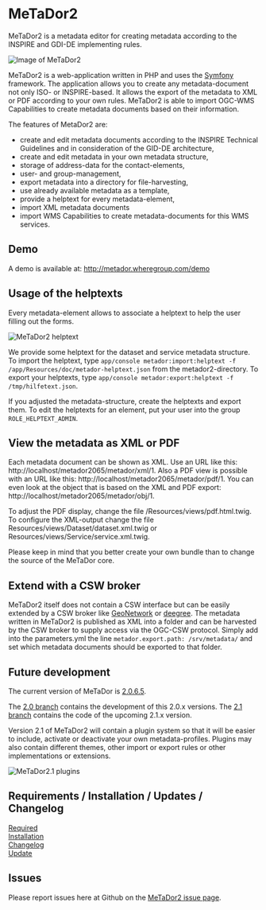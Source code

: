 # MeTaDor2

MeTaDor2 is a metadata editor for creating metadata according to the INSPIRE and GDI-DE implementing rules.

![Image of MeTaDor2](https://raw.githubusercontent.com/WhereGroup/metador2/master/app/Resources/doc/images/metador_screenshot.png)

MeTaDor2 is a web-application written in PHP and uses the [Symfony](https://github.com/symfony/symfony) framework. The application allows you to create any metadata-document not only ISO- or INSPIRE-based. It allows the export of the metadata to XML or PDF according to your own rules. MeTaDor2 is able to import OGC-WMS Capabilities to create metadata documents based on their information.

The features of MetaDor2 are:

* create and edit metadata documents according to the INSPIRE Technical Guidelines and in consideration of the GID-DE architecture,
* create and edit metadata in your own metadata structure,
* storage of address-data for the contact-elements,
* user- and group-management,
* export metadata into a directory for file-harvesting,
* use already available metadata as a template,
* provide a helptext for every metadata-element,
* import XML metadata documents
* import WMS Capabilities to create metadata-documents for this WMS services.

## Demo

A demo is available at: http://metador.wheregroup.com/demo

## Usage of the helptexts

Every metadata-element allows to associate a helptext to help the user filling out the forms.

![MeTaDor2 helptext](https://raw.githubusercontent.com/WhereGroup/metador2/master/app/Resources/doc/images/metador_helptext.png)

We provide some helptext for the dataset and service metadata structure. To import the helptext, type `app/console metador:import:helptext -f /app/Resources/doc/metador-helptext.json` from the metador2-directory. To export your helptexts, type `app/console metador:export:helptext -f /tmp/hilfetext.json`.

If you adjusted the metadata-structure, create the helptexts and export them. To edit the helptexts for an element, put your user into the group `ROLE_HELPTEXT_ADMIN`.

## View the metadata as XML or PDF

Each metadata document can be shown as XML. Use an URL like this: http://localhost/metador2065/metador/xml/1. Also a PDF view is possible with an URL like this: http://localhost/metador2065/metador/pdf/1. You can even look at the object that is based on the XML and PDF export: http://localhost/metador2065/metador/obj/1.

To adjust the PDF display, change the file /Resources/views/pdf.html.twig. To configure the XML-output change the file Resources/views/Dataset/dataset.xml.twig or Resources/views/Service/service.xml.twig.

Please keep in mind that you better create your own bundle than to change the source of the MeTaDor core.


## Extend with a CSW broker

MeTaDor2 itself does not contain a CSW interface but can be easily extended by a CSW broker like [GeoNetwork](https://github.com/geonetwork/core-geonetwork) or [deegree](https://github.com/deegree/deegree3). The metadata written in MeTaDor2 is published as XML into a folder and can be harvested by the CSW broker to supply access via the OGC-CSW protocol. Simply add into the parameters.yml the line `metador.export.path: /srv/metadata/` and set which metadata documents should be exported to that folder.

## Future development

The current version of MeTaDor is [2.0.6.5](https://github.com/WhereGroup/metador2/releases).

The [2.0 branch](https://github.com/WhereGroup/metador2/tree/2.0) contains the development of this 2.0.x versions. The [2.1 branch](https://github.com/WhereGroup/metador2/tree/2.1) contains the code of the upcoming 2.1.x version.

Version 2.1 of MeTaDor2 will contain a plugin system so that it will be easier to include, activate or deactivate your own metadata-profiles. Plugins may also contain different themes, other import or export rules or other implementations or extensions.

![MeTaDor2.1 plugins](https://raw.githubusercontent.com/WhereGroup/metador2/master/app/Resources/doc/images/metador21_plugins.png)

## Requirements / Installation / Updates / Changelog

[Required](app/Resources/doc/required.md)  
[Installation](app/Resources/doc/installation.md)  
[Changelog](app/Resources/doc/changelog.md)  
[Update](app/Resources/doc/update.md)  


## Issues

Please report issues here at Github on the [MeTaDor2 issue page](https://github.com/WhereGroup/metador2/issues).
